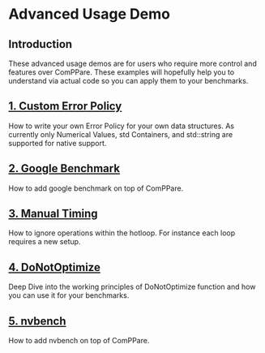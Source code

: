# Advanced Usage Demo

## Introduction
These advanced usage demos are for users who require more control and features over ComPPare. These examples will hopefully help you to understand via actual code so you can apply them to your benchmarks.

## [1. Custom Error Policy](1-custom_error_policy/README.md)
How to write your own Error Policy for your own data structures. As currently only Numerical Values, std Containers, and std::string are supported for native support. 

## [2. Google Benchmark](2-google_benchmark/README.md)
How to add google benchmark on top of ComPPare. 

## [3. Manual Timing](3-manual_timing/README.md)
How to ignore operations within the hotloop. For instance each loop requires a new setup.

## [4. DoNotOptimize](4-DoNotOptimize/README.md)
Deep Dive into the working principles of DoNotOptimize function and how you can use it for your benchmarks.

## [5. nvbench](5-nvbench/README.md)
How to add nvbench on top of ComPPare.